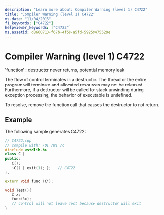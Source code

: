 ```yaml
---
description: "Learn more about: Compiler Warning (level 1) C4722"
title: "Compiler Warning (level 1) C4722"
ms.date: "11/04/2016"
f1_keywords: ["C4722"]
helpviewer_keywords: ["C4722"]
ms.assetid: d8660710-f67b-4f59-a5fd-59259475529e
---
```

# Compiler Warning (level 1) C4722

'function' : destructor never returns, potential memory leak

The flow of control terminates in a destructor. The thread or the entire program will terminate and allocated resources may not be released.  Furthermore, if a destructor will be called for stack unwinding during exception processing, the behavior of executable is undefined.

To resolve, remove the function call that causes the destructor to not return.

## Example

The following sample generates C4722:

```cpp
// C4722.cpp
// compile with: /O1 /W1 /c
#include <stdlib.h>
class C {
public:
   C();
   ~C() { exit(1); };   // C4722
};

extern void func (C*);

void Test(){
   C x;
   func(&x);
   // control will not leave Test because destructor will exit
}
```
